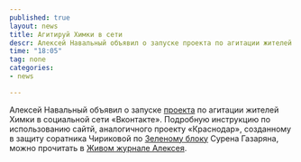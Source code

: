 ```yaml
---
published: true
layout: news
title: Агитируй Химки в сети
descr: Алексей Навальный объявил о запуске проекта по агитации жителей Химки в социальной сети «Вконтакте»
time: "18:05"
tag: none
categories:
- news

---
```


Алексей Навальный объявил о запуске <a href="http://khimki.mashina.org/" target="_blank" rel="nofollow">проекта</a> по агитации жителей Химки в социальной сети «Вконтакте». Подробную инструкцию по использованию сайтй, аналогичного проекту «Краснодар», созданному в защиту соратника Чириковой по <a href="/news/2012/10/01/2" target="_blank" rel="nofollow">Зеленому блоку</a> Сурена Газаряна, можно прочитать в <a href="http://navalny.livejournal.com/740257.html" target="_blank" rel="nofollow">Живом журнале Алексея</a>.